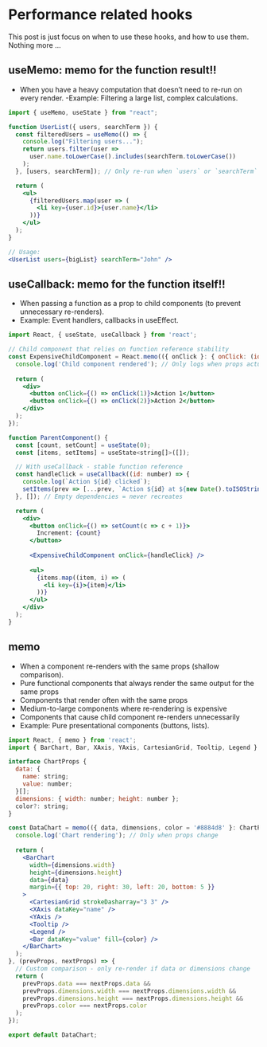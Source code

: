 # Performance related hooks

This post is just focus on when to use these hooks, and how to use them. Nothing more ...

## useMemo: memo for the function result!!

- When you have a heavy computation that doesn’t need to re-run on every render.
-Example: Filtering a large list, complex calculations.

```jsx
import { useMemo, useState } from "react";

function UserList({ users, searchTerm }) {
  const filteredUsers = useMemo(() => {
    console.log("Filtering users...");
    return users.filter(user => 
      user.name.toLowerCase().includes(searchTerm.toLowerCase())
    );
  }, [users, searchTerm]); // Only re-run when `users` or `searchTerm` changes

  return (
    <ul>
      {filteredUsers.map(user => (
        <li key={user.id}>{user.name}</li>
      ))}
    </ul>
  );
}

// Usage:
<UserList users={bigList} searchTerm="John" />
```

## useCallback: memo for the function itself!!

- When passing a function as a prop to child components (to prevent unnecessary re-renders).
- Example: Event handlers, callbacks in useEffect.

```jsx
import React, { useState, useCallback } from 'react';

// Child component that relies on function reference stability
const ExpensiveChildComponent = React.memo(({ onClick }: { onClick: (id: number) => void }) => {
  console.log('Child component rendered'); // Only logs when props actually change
  
  return (
    <div>
      <button onClick={() => onClick(1)}>Action 1</button>
      <button onClick={() => onClick(2)}>Action 2</button>
    </div>
  );
});

function ParentComponent() {
  const [count, setCount] = useState(0);
  const [items, setItems] = useState<string[]>([]);

  // With useCallback - stable function reference
  const handleClick = useCallback((id: number) => {
    console.log(`Action ${id} clicked`);
    setItems(prev => [...prev, `Action ${id} at ${new Date().toISOString()}`]);
  }, []); // Empty dependencies = never recreates

  return (
    <div>
      <button onClick={() => setCount(c => c + 1)}>
        Increment: {count}
      </button>
      
      <ExpensiveChildComponent onClick={handleClick} />
      
      <ul>
        {items.map((item, i) => (
          <li key={i}>{item}</li>
        ))}
      </ul>
    </div>
  );
}
```

## memo

- When a component re-renders with the same props (shallow comparison).
- Pure functional components that always render the same output for the same props
- Components that render often with the same props
- Medium-to-large components where re-rendering is expensive
- Components that cause child component re-renders unnecessarily
- Example: Pure presentational components (buttons, lists).

```jsx
import React, { memo } from 'react';
import { BarChart, Bar, XAxis, YAxis, CartesianGrid, Tooltip, Legend } from 'recharts';

interface ChartProps {
  data: {
    name: string;
    value: number;
  }[];
  dimensions: { width: number; height: number };
  color?: string;
}

const DataChart = memo(({ data, dimensions, color = '#8884d8' }: ChartProps) => {
  console.log('Chart rendering'); // Only when props change
  
  return (
    <BarChart
      width={dimensions.width}
      height={dimensions.height}
      data={data}
      margin={{ top: 20, right: 30, left: 20, bottom: 5 }}
    >
      <CartesianGrid strokeDasharray="3 3" />
      <XAxis dataKey="name" />
      <YAxis />
      <Tooltip />
      <Legend />
      <Bar dataKey="value" fill={color} />
    </BarChart>
  );
}, (prevProps, nextProps) => {
  // Custom comparison - only re-render if data or dimensions change
  return (
    prevProps.data === nextProps.data &&
    prevProps.dimensions.width === nextProps.dimensions.width &&
    prevProps.dimensions.height === nextProps.dimensions.height &&
    prevProps.color === nextProps.color
  );
});

export default DataChart;
```
